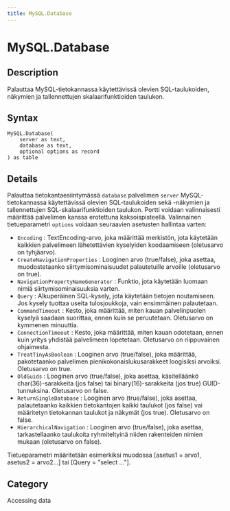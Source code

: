 ```yaml
---
title: MySQL.Database
---
```


# MySQL.Database


## Description

Palauttaa MySQL-tietokannassa käytettävissä olevien SQL-taulukoiden, näkymien ja tallennettujen skalaarifunktioiden taulukon.


## Syntax

```powerquery
MySQL.Database(
    server as text,
    database as text,
    optional options as record
) as table
```


## Details

Palauttaa tietokantaesiintymässä <code>database</code> palvelimen <code>server</code> MySQL-tietokannassa käytettävissä olevien SQL-taulukoiden sekä -näkymien ja tallennettujen SQL-skalaarifunktioiden taulukon. Portti voidaan valinnaisesti määrittää palvelimen kanssa erotettuna kaksoispisteellä. Valinnainen tietueparametri <code>options</code> voidaan seuraavien asetusten hallintaa varten:    <ul><li><code>Encoding</code> : TextEncoding-arvo, joka m&#228;&#228;ritt&#228;&#228; merkist&#246;n, jota k&#228;ytet&#228;&#228;n kaikkien palvelimeen l&#228;hetett&#228;vien kyselyiden koodaamiseen (oletusarvo on tyhj&#228;arvo).</li><li><code>CreateNavigationProperties</code> : Looginen arvo (true/false), joka asettaa, muodostetaanko siirtymisominaisuudet palautetuille arvoille (oletusarvo on true).</li><li><code>NavigationPropertyNameGenerator</code> : Funktio, jota k&#228;ytet&#228;&#228;n luomaan nimi&#228; siirtymisominaisuuksia varten.</li><li><code>Query</code> : Alkuper&#228;inen SQL-kysely, jota k&#228;ytet&#228;&#228;n tietojen noutamiseen. Jos kysely tuottaa useita tulosjoukkoja, vain ensimm&#228;inen palautetaan.</li><li><code>CommandTimeout</code> : Kesto, joka m&#228;&#228;ritt&#228;&#228;, miten kauan palvelinpuolen kysely&#228; saadaan suorittaa, ennen kuin se peruutetaan. Oletusarvo on kymmenen minuuttia.</li><li><code>ConnectionTimeout</code> : Kesto, joka m&#228;&#228;ritt&#228;&#228;, miten kauan odotetaan, ennen kuin yritys yhdist&#228;&#228; palvelimeen lopetetaan. Oletusarvo on riippuvainen ohjaimesta.</li><li><code>TreatTinyAsBoolean</code> : Looginen arvo (true/false), joka m&#228;&#228;ritt&#228;&#228;, pakotetaanko palvelimen pienikokonaislukusarakkeet loogisiksi arvoiksi. Oletusarvo on true.</li><li><code>OldGuids</code> : Looginen arvo (true/false), joka asettaa, k&#228;sitell&#228;&#228;nk&#246; char(36)-sarakkeita (jos false) tai binary(16)-sarakkeita (jos true) GUID-tunnuksina. Oletusarvo on false.</li><li><code>ReturnSingleDatabase</code> : Looginen arvo (true/false), joka asettaa, palautetaanko kaikkien tietokantojen kaikki taulukot (jos false) vai m&#228;&#228;ritetyn tietokannan taulukot ja n&#228;kym&#228;t (jos true). Oletusarvo on false.</li><li><code>HierarchicalNavigation</code> : Looginen arvo (true/false), joka asettaa, tarkastellaanko taulukoita ryhmiteltyin&#228; niiden rakenteiden nimien mukaan (oletusarvo on false).</li></ul>    Tietueparametri määritetään esimerkiksi muodossa [asetus1 = arvo1, asetus2 = arvo2...] tai [Query = "select ..."].    



## Category
Accessing data
